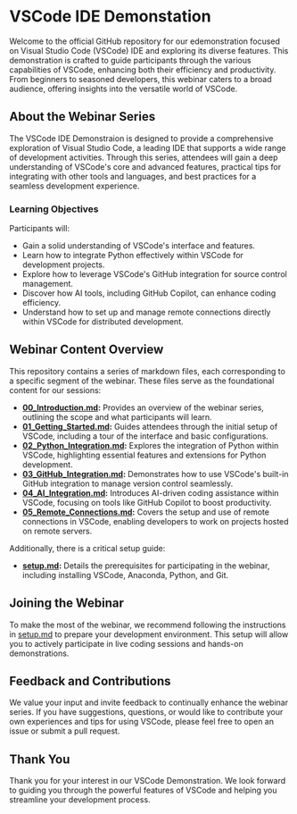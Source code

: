 # VSCode IDE Demonstation

Welcome to the official GitHub repository for our edemonstration focused on Visual Studio Code (VSCode) IDE and exploring its diverse features. This demonstration is crafted to guide participants through the various capabilities of VSCode, enhancing both their efficiency and productivity. From beginners to seasoned developers, this webinar caters to a broad audience, offering insights into the versatile world of VSCode.

## About the Webinar Series

The VSCode IDE Demonstraion is designed to provide a comprehensive exploration of Visual Studio Code, a leading IDE that supports a wide range of development activities. Through this series, attendees will gain a deep understanding of VSCode's core and advanced features, practical tips for integrating with other tools and languages, and best practices for a seamless development experience.

### Learning Objectives

Participants will:

- Gain a solid understanding of VSCode's interface and features.
- Learn how to integrate Python effectively within VSCode for development projects.
- Explore how to leverage VSCode's GitHub integration for source control management.
- Discover how AI tools, including GitHub Copilot, can enhance coding efficiency.
- Understand how to set up and manage remote connections directly within VSCode for distributed development.

## Webinar Content Overview

This repository contains a series of markdown files, each corresponding to a specific segment of the webinar. These files serve as the foundational content for our sessions:

- **[00_Introduction.md](00_Introduction.md):** Provides an overview of the webinar series, outlining the scope and what participants will learn.
- **[01_Getting_Started.md](01_Getting_Started.md):** Guides attendees through the initial setup of VSCode, including a tour of the interface and basic configurations.
- **[02_Python_Integration.md](02_Python_Integration.md):** Explores the integration of Python within VSCode, highlighting essential features and extensions for Python development.
- **[03_GitHub_Integration.md](03_GitHub_Integration.md):** Demonstrates how to use VSCode's built-in GitHub integration to manage version control seamlessly.
- **[04_AI_Integration.md](04_AI_Integration.md):** Introduces AI-driven coding assistance within VSCode, focusing on tools like GitHub Copilot to boost productivity.
- **[05_Remote_Connections.md](05_Remote_Connections.md):** Covers the setup and use of remote connections in VSCode, enabling developers to work on projects hosted on remote servers.

Additionally, there is a critical setup guide:

- **[setup.md](setup.md):** Details the prerequisites for participating in the webinar, including installing VSCode, Anaconda, Python, and Git.

## Joining the Webinar

To make the most of the webinar, we recommend following the instructions in [setup.md](setup.md) to prepare your development environment. This setup will allow you to actively participate in live coding sessions and hands-on demonstrations.

## Feedback and Contributions

We value your input and invite feedback to continually enhance the webinar series. If you have suggestions, questions, or would like to contribute your own experiences and tips for using VSCode, please feel free to open an issue or submit a pull request.

## Thank You

Thank you for your interest in our VSCode Demonstration. We look forward to guiding you through the powerful features of VSCode and helping you streamline your development process.